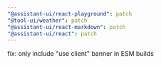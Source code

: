 ```yaml
---
"@assistant-ui/react-playground": patch
"@tool-ui/weather": patch
"@assistant-ui/react-markdown": patch
"@assistant-ui/react": patch
---
```


fix: only include "use client" banner in ESM builds
